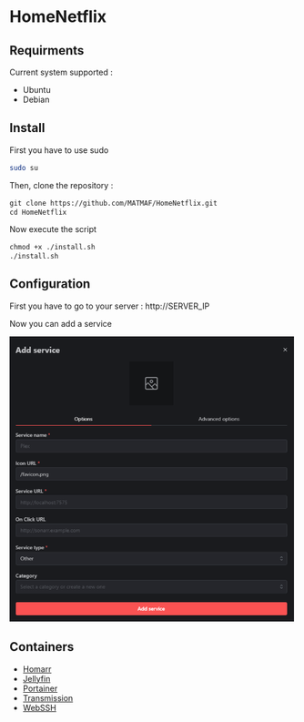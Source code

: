 # HomeNetflix
## Requirments
Current system supported :
* Ubuntu
* Debian
## Install
First you have to use sudo
```bash
sudo su
```
Then, clone the repository :
```
git clone https://github.com/MATMAF/HomeNetflix.git
cd HomeNetflix
```
Now execute the script
```
chmod +x ./install.sh
./install.sh
```
## Configuration
First you have to go to your server : http://SERVER_IP

Now you can add a service

<img src="assets/add_services.png" alt="add services" width=500>

## Containers
* [Homarr](https://github.com/ajnart/homarr)
* [Jellyfin](https://jellyfin.org/)
* [Portainer](https://www.portainer.io/)
* [Transmission](https://transmissionbt.com/)
* [WebSSH](https://github.com/huashengdun/webssh)
